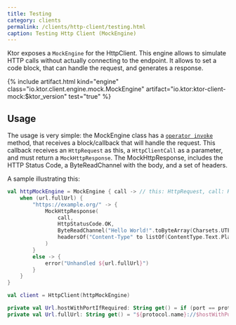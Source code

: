```yaml
---
title: Testing
category: clients
permalink: /clients/http-client/testing.html
caption: Testing Http Client (MockEngine) 
---
```


Ktor exposes a `MockEngine` for the HttpClient. This engine allows to simulate HTTP calls without
actually connecting to the endpoint. It allows to set a code block, that can handle the request,
and generates a response.

{% include artifact.html kind="engine" class="io.ktor.client.engine.mock.MockEngine" artifact="io.ktor:ktor-client-mock:$ktor_version" test="true" %}

## Usage

The usage is very simple: the MockEngine class has a [`operator invoke`](https://www.kotlincn.net/docs/reference/operator-overloading.html#invoke) method,
that receives a block/callback that will handle the request. This callback receives an `HttpRequest` as this, a `HttpClientCall` as a parameter,
and must return a `MockHttpResponse`. The MockHttpResponse, includes the HTTP Status Code, a ByteReadChannel with the body, and a set of headers.

A sample illustrating this:

```kotlin
val httpMockEngine = MockEngine { call -> // this: HttpRequest, call: HttpClientCall
    when (url.fullUrl) {
        "https://example.org/" -> {
            MockHttpResponse(
                call,
                HttpStatusCode.OK,
                ByteReadChannel("Hello World!".toByteArray(Charsets.UTF_8)),
                headersOf("Content-Type" to listOf(ContentType.Text.Plain.toString()))
            )
        }
        else -> {
            error("Unhandled ${url.fullUrl}")
        }
    }
}

val client = HttpClient(httpMockEngine)

private val Url.hostWithPortIfRequired: String get() = if (port == protocol.defaultPort) host else hostWithPort
private val Url.fullUrl: String get() = "${protocol.name}://$hostWithPortIfRequired$fullPath"
```
